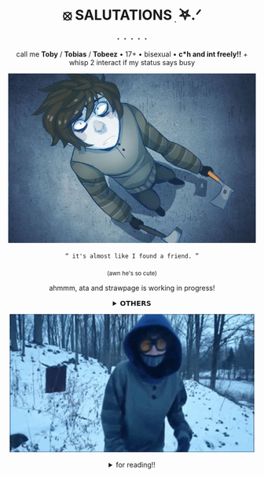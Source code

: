 </div>

<div align="center">

# ⦻ SALUTATIONS ִ ࣪𖤐.ᐟ

・・・・・

call me **Toby** / **Tobias** / **Tobeez** • 17+ • bisexual
• **c*h and int freely!!** + whisp 2 interact if my status says busy

![](https://github.com/TlCClTOBY/TlCCITOBY/blob/main/images%20-%202025-10-22T053527.535.jpeg)
 
 `` “ it's almost like I found a friend. ” ``
 
 <sub> (awn he's so cute) </sub>
  
  ahmmm, ata and strawpage is working in progress!



  <details>

<summary> 𝗢𝗧𝗛𝗘𝗥𝗦 </summary>


⫘⫘⫘⫘⫘⫘

# more about me!!

![](https://github.com/TlCClTOBY/TlCCITOBY/blob/main/ticci-toby-creepypasta.gif)

Ticci Toby is my *kinsona*, meaning i see myself in him deeply. i'm also diagnosed with **ADHD** ever since i was 14 years old + loud noises triggers me a lot. i can randomly be hyperactive so pls interact with caution! i can be touch starved at times, so cuddles are appreciated even when i'm offtab!!

i think slenderverse, crp , SP, mouth washing, DT/UT, omori, and danganronpa are awesome! i sometimes draw fanarts of them. andd i don't ship much. but if you like it, *ya like it;3*

**MORE FUN FACTS!!!**
- i do homeschool instead of going out to school!
- i was born on april 25th!
- i'm taurus, like toby!!
- playing guitar is one of my hobbies


**do not interact ⚠︎**

pedophile, proships, ehm jus basic dni criteria

**interact if**

you're cool

  </details>

  ![](https://github.com/TlCClTOBY/TlCCITOBY/blob/main/ticcitoby.gif)

<details> 
 
  <summary>for reading!!</summary>
  
  <img width="150" height="150" alt="image" src="https://github.com/TlCClTOBY/TlCCITOBY/blob/main/toby_goes_benny_boi.jpg">


  </details>
  
